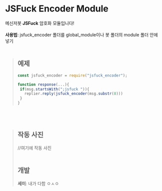 # JSFuck Encoder Module
메신저봇 **JSFuck** 암호화 모듈입니다!
<br></br>
**사용법**: jsfuck_encoder 폴더를 global_module이나 봇 폴더의 module 폴더 안에 넣기
<br></br>
>## 예제
>```javascript
>const jsfuck_encoder = require("jsfuck_encoder");
>
>function response(...){
>  if(msg.startsWith(";jsfuck ")){
>    replier.reply(jsfuck_encoder(msg.substr(8)))
>  }
>}
>```
<br></br>
>## 작동 사진
>//여기에 작동 사진
<br></br>
>## 개발
>**세미**: 내가 다함 ㅇㅅㅇ
